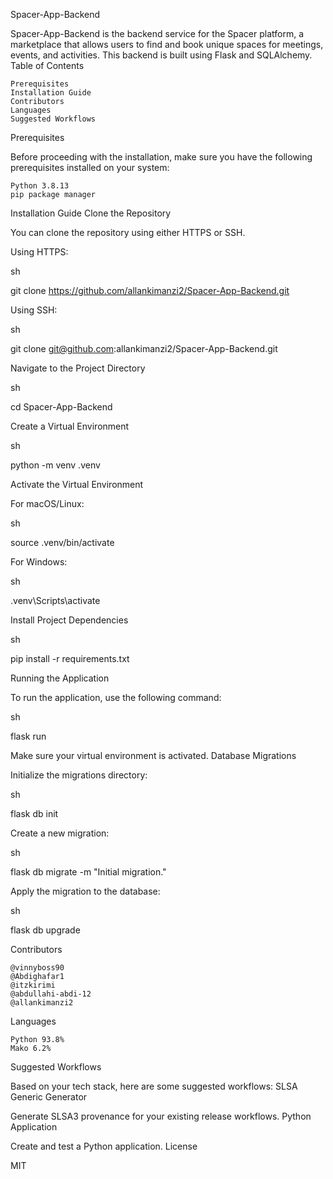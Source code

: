 Spacer-App-Backend

Spacer-App-Backend is the backend service for the Spacer platform, a marketplace that allows users to find and book unique spaces for meetings, events, and activities. This backend is built using Flask and SQLAlchemy.
Table of Contents

    Prerequisites
    Installation Guide
    Contributors
    Languages
    Suggested Workflows

Prerequisites

Before proceeding with the installation, make sure you have the following prerequisites installed on your system:

    Python 3.8.13
    pip package manager

Installation Guide
Clone the Repository

You can clone the repository using either HTTPS or SSH.

Using HTTPS:

sh

git clone https://github.com/allankimanzi2/Spacer-App-Backend.git

Using SSH:

sh

git clone git@github.com:allankimanzi2/Spacer-App-Backend.git

Navigate to the Project Directory

sh

cd Spacer-App-Backend

Create a Virtual Environment

sh

python -m venv .venv

Activate the Virtual Environment

For macOS/Linux:

sh

source .venv/bin/activate

For Windows:

sh

.venv\Scripts\activate

Install Project Dependencies

sh

pip install -r requirements.txt

Running the Application

To run the application, use the following command:

sh

flask run

Make sure your virtual environment is activated.
Database Migrations

Initialize the migrations directory:

sh

flask db init

Create a new migration:

sh

flask db migrate -m "Initial migration."

Apply the migration to the database:

sh

flask db upgrade

Contributors

    @vinnyboss90
    @Abdighafar1
    @itzkirimi
    @abdullahi-abdi-12
    @allankimanzi2

Languages

    Python 93.8%
    Mako 6.2%

Suggested Workflows

Based on your tech stack, here are some suggested workflows:
SLSA Generic Generator

Generate SLSA3 provenance for your existing release workflows.
Python Application

Create and test a Python application.
License

MIT